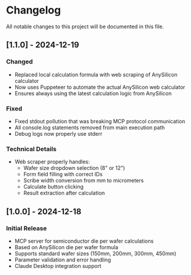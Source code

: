 # Changelog

All notable changes to this project will be documented in this file.

## [1.1.0] - 2024-12-19

### Changed
- Replaced local calculation formula with web scraping of AnySilicon calculator
- Now uses Puppeteer to automate the actual AnySilicon web calculator
- Ensures always using the latest calculation logic from AnySilicon

### Fixed
- Fixed stdout pollution that was breaking MCP protocol communication
- All console.log statements removed from main execution path
- Debug logs now properly use stderr

### Technical Details
- Web scraper properly handles:
  - Wafer size dropdown selection (8" or 12")
  - Form field filling with correct IDs
  - Scribe width conversion from mm to micrometers
  - Calculate button clicking
  - Result extraction after calculation

## [1.0.0] - 2024-12-18

### Initial Release
- MCP server for semiconductor die per wafer calculations
- Based on AnySilicon die per wafer formula
- Supports standard wafer sizes (150mm, 200mm, 300mm, 450mm)
- Parameter validation and error handling
- Claude Desktop integration support
